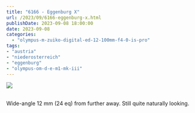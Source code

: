 ```yaml
---
title: "6166 - Eggenburg X"
url: /2023/09/6166-eggenburg-x.html
publishDate: 2023-09-08 18:00:00
date: 2023-09-08
categories:
  - "olympus-m-zuiko-digital-ed-12-100mm-f4-0-is-pro"
tags:
- "austria"
- "niederosterreich"
- "eggenburg"
- "olympus-om-d-e-m1-mk-iii"
---
```

<div class="container">
<div class="center"><a target="_blank" href="https://d25zfm9zpd7gm5.cloudfront.net/1200x1200/2020/20200517_110935_lr.jpg"><img class="webfeedsFeaturedVisual" src="https://d25zfm9zpd7gm5.cloudfront.net/0600x0600/2020/20200517_110935_lr.jpg" /></a></div>
</div>
<br />

Wide-angle 12&nbsp;mm (24&nbsp;eq) from further away. Still
quite naturally looking.

